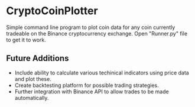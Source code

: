 # CryptoCoinPlotter

Simple command line program to plot coin data for any coin currently tradeable on the Binance cryptocurrency exchange. Open "Runner.py" file to get it to work.

## Future Additions
- Include ability to calculate various techinical indicators using price data and plot these. 
- Create backtesting platform for possible trading strategies.
- Further integration with Binance API to allow trades to be made automatically.
